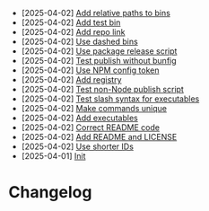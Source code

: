 - [2025-04-02] [Add relative paths to bins](https://github.com/rubriclab/state/commit/4780e482c84468f855ed05be96789873f2079c03)
- [2025-04-02] [Add test bin](https://github.com/rubriclab/state/commit/502106babc09ed594893236aa621355ddcc96906)
- [2025-04-02] [Add repo link](https://github.com/rubriclab/state/commit/7e2539da36fdbd1186ebbc6d2b3b36640b6adb31)
- [2025-04-02] [Use dashed bins](https://github.com/rubriclab/state/commit/30b1ca829c0e85f426ccb8516f0c14fd91827d61)
- [2025-04-02] [Use package release script](https://github.com/rubriclab/state/commit/763a702925839208916e4453e443b3b25f6fc597)
- [2025-04-02] [Test publish without bunfig](https://github.com/rubriclab/state/commit/94dd8eba76cb6b702ecc40384a3c049461f4487a)
- [2025-04-02] [Use NPM config token](https://github.com/rubriclab/state/commit/0fb4d0147b1f5b6609ec2fae16ac76788abb2e4a)
- [2025-04-02] [Add registry](https://github.com/rubriclab/state/commit/350e3157e14d2bfd9ad5f3299a378ec1dd9fbc7d)
- [2025-04-02] [Test non-Node publish script](https://github.com/rubriclab/state/commit/195c05d036c3fce38bfe9befa6a25f340d2ead68)
- [2025-04-02] [Test slash syntax for executables](https://github.com/rubriclab/state/commit/e543565485cb659ffdc28868f35169ebb38beba3)
- [2025-04-02] [Make commands unique](https://github.com/rubriclab/state/commit/7fe8adfaec288f6520818e355461bc7f3cadeb8b)
- [2025-04-02] [Add executables](https://github.com/rubriclab/state/commit/392d2ad4d0d9c1c52ef580bcec26650a373d5de6)
- [2025-04-02] [Correct README code](https://github.com/rubriclab/state/commit/6993faf202943ca43cb07237fe559d02319cf8cc)
- [2025-04-02] [Add README and LICENSE](https://github.com/rubriclab/state/commit/216c7e3cae2dc3a0fa7ca65c1ab16018c8cde201)
- [2025-04-02] [Use shorter IDs](https://github.com/rubriclab/state/commit/597e0793a9d3f225f6a642fd2f1b4593cd14f6c8)
- [2025-04-01] [Init](https://github.com/RubricLab/state/commit/daef2446649af82e58fd891b815cf665d99dad83)
# Changelog

